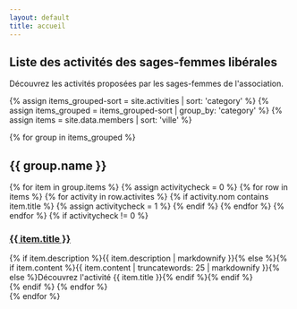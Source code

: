 ```yaml
---
layout: default
title: accueil
---
```


## Liste des activités des sages-femmes libérales ##

Découvrez les activités proposées par les sages-femmes de l'association.

{% assign items_grouped-sort = site.activities | sort: 'category' %}
{% assign items_grouped = items_grouped-sort | group_by: 'category' %}
{% assign items = site.data.members | sort: 'ville' %}

{% for group in items_grouped %}

<h2>{{ group.name }}</h2>
<div class="activity-list">
  {% for item in group.items %}
  {% assign activitycheck = 0 %}
  {% for row in items %}
  {% for activity in row.activites %}
  {% if activity.nom contains item.title %}
    {% assign activitycheck = 1 %}
  {% endif %}
  {% endfor %}
  {% endfor %}
  {% if activitycheck != 0 %}
  <div class="activity-list__box">  
    <h3 class="h5"><a href="{{ item.url }}">{{ item.title }}</a></h3>
    {% if item.description %}{{ item.description | markdownify }}{% else %}{% if item.content %}{{ item.content | truncatewords: 25 | markdownify }}{% else %}Découvrez l'activité {{ item.title }}{% endif %}{% endif %}
  </div>
  {% endif %}
  {% endfor %}
</div>
{% endfor %}
